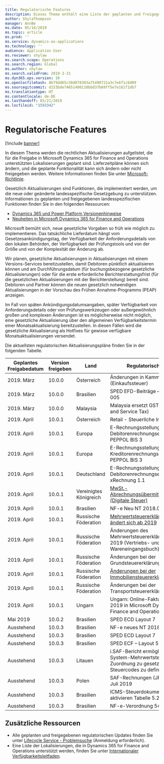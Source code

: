 ```yaml
---
title: Regulatorische Features
description: Dieses Thema enthält eine Liste der geplanten und freigegebenen rechtlichen Updates für Microsoft Dynamics 365 for Finance and Operations.
author: ShylaThompson
manager: AnnBe
ms.date: 05/16/2019
ms.topic: article
ms.prod: ''
ms.service: dynamics-ax-applications
ms.technology: ''
audience: Application User
ms.reviewer: shylaw
ms.search.scope: Operations
ms.search.region: Global
ms.author: shylaw
ms.search.validFrom: 2019-3-31
ms.dyn365.ops.version: 10
ms.openlocfilehash: 8b79dd65c38d878303a75490721a3c7e6f1c6d09
ms.sourcegitcommit: d153bde74651400118bbd37b69ff5e7e161f1db7
ms.translationtype: HT
ms.contentlocale: de-DE
ms.lasthandoff: 05/21/2019
ms.locfileid: "1593342"
---
```

# <a name="regulatory-updates"></a>Regulatorische Features

[!include [banner](../includes/banner.md)]

In diesem Thema werden die rechtlichen Aktualisierungen aufgelistet, die für die Freigabe in Microsoft Dynamics 365 for Finance and Operations unterstützten Lokalisierungen geplant sind. Lieferzeitpläne können sich ändern, und die geplante Funktionalität kann sich ändern oder nicht freigegeben werden. Weitere Informationen finden Sie unter [Microsoft-Richtlinie](https://go.microsoft.com/fwlink/p/?linkid=2007332). 

Gesetzlich Aktualisierungen sind Funktionen, die implementiert werden, um die neue oder geänderte landesspezifische Gesetzgebung zu unterstützen. Informationen zu geplanten und freigegebenen landesspezifischen Funktionen finden Sie in den folgenden Ressourcen:

- [Dynamics 365 und Power Platform Versionenhinweise](https://docs.microsoft.com/business-applications-release-notes/index)
- [Neuheiten in Microsoft Dynamics 365 for Finance and Operations](../../fin-and-ops/get-started/whats-new-changed.md)

Microsoft bemüht sich, neue gesetzliche Vorgaben so früh wie möglich zu implementieren. Das tatsächliche Lieferdatum hängt vom Gesetzesankündigungstag, der Verfügbarkeit der Anforderungsdetails von den lokalen Behörden, der Verfügbarkeit der Prüfungstools und von der Größe und von der Komplexität der Änderung ab. 

Wir planen, gesetzliche Aktualisierungen in Aktualisierungen mit einem Versions-Services bereitzustellen, damit Debitoren pünktlich aktualisieren können und am Durchführungsdatum (für buchungsbezogene gesetzliche Aktualisierungen) oder für die erste erforderliche Berichterstattungsfrist (für die gesetzlichen Aktualisierungen mit der Berichterstellung) bereit sind. Debitoren und Partner können die neuen gesetzlich notwendigen Aktualisierungen in der Vorschau des Frühen Annahme-Programms (PEAP) anzeigen.

Im Fall von späten Ankündigungsdatumsangaben, später Verfügbarkeit von Anforderungsdetails oder von Prüfungswerkzeugen oder außergewöhnlich großen und komplexen Änderungen ist es möglicherweise nicht möglich, eine gesetzliche Aktualisierung über den allgemeinen Verfügbarkeitstermin einer Monatsaktualisierung bereitzustellen. In diesen Fällen wird die gesetzliche Aktualisierung als Hotfixes für gewisse verfügbare Monatsaktualisierungen versendet.

Die aktuellsten regulatorischen Aktualisierungspläne finden Sie in der folgenden Tabelle. 

|Geplantes Freigabedatum|Version freigeben|Land|Regulatorisches Update|
|--------------------|---------------|-------|-------|
|      2019. März          |   10.0.0      | Österreich      |   Änderungen in Kammerumlage 2019 (Einkaufssteuer)    |
|      2019. März          |   10.0.0      |   Brasilien    |     SPED EFD-Beiträge – Layout 004 und 005  |
|      2019. März          |   10.0.0      |    Malaysia     |Malaysia ersetzt GST mit SST (Sales and Service Tax)        |
|      2019. April          |   10.0.1      |    Österreich     |Retail - Steuerliche Integration         |
|      2019. April          |   10.0.1      |    Europa     |E-Rechnungsstellung - Debitorenrechnungsexport im Format PEPPOL BIS 3         |
|      2019. April          |   10.0.1      |    Europa     |E-Rechnungsstellung - Kreditorenrechnungsimport im Format PEPPOL BIS 3         |
|      2019. April          |   10.0.1      |   Deutschland     |E-Rechnungsstellung - Debitorenrechnungsexport im Format xRechnung 1.1         |
|      2019. April          |   10.0.1      |    Vereinigtes Königreich     |[MwSt.-Abrechnungsübermittlungsänderungen (Digitale Steuer)](emea-gbr-mtd-vat-integration.md)    |    
|      2019. April          |   10.0.1      |    Brasilien     |NF-e Neu NT 2018.005         |
|      2019. April          |   10.0.1      |    Russische Föderation     |[Mehrwertsteuererklärungsformat ändert sich ab 2019](rus-VAT-declaration.md) |
|      2019. April          |   10.0.1      |    Russische Föderation     |Änderungen des Mehrwertsteuererklärungsformats ab 2019 (Vertriebs- und Wareneingangsbuch) |
|      2019. April          |   10.0.1      |    Russische Föderation     |Änderungen bei der Grundsteuererklärung ab 2018 |
|      2019. April          |   10.0.1      |    Russische Föderation     |[Änderungen bei der Immobiliensteuererklärung ab 2019](rus-assessed-tax-declaration.md)|
|      2019. April          |   10.0.1      |    Russische Föderation     |Änderungen bei der Transportsteuererklärung ab 2019  |
|      2019. April            |   10.0.1      | Ungarn      |  Ungarn: Online-Fakturierung v.1.1 2019 in Microsoft Dynamics 365 for Finance and Operations  |
|      Mai 2019            |   10.0.2      | Brasilien      |   SPED ECD Layout 7   |
|      Ausstehend            |   10.0.3      | Brasilien      |   NF-e neues NT 2018.005 - v.1.20   |
|      Ausstehend            |   10.0.3      | Brasilien      |   SPED ECD Layout 7   |
|      Ausstehend            |   10.0.3      | Brasilien      |   SPED ECF – Layout 5 für 2019   |
|      Ausstehend            |   10.0.3      | Litauen    |   i.SAF-Bericht ermöglicht es Benutzern, System-Mehrwertsteuercodes in Zuordnung zu gesetzlichen Steuercodes zu definieren    |
|      Ausstehend            |   10.0.3      | Polen     |   SAF-Rechnungen (JPK_FA) v.2 ab 1. Juli 2019  |
|      Ausstehend            |   10.0.3      | Brasilien   |   ICMS-Steuerdokumentregulierungen aktivieren Tabelle 5.2   |
|      Ausstehend            |   10.0.3      | Brasilien    |   NF-e-Verordnung 54.308/18 (RS)   |


## <a name="additional-resources"></a>Zusätzliche Ressourcen
- Alle geplanten und freigegebenen regulatorischen Updates finden Sie unter [Lifecycle Service - Problemsuche](https://lcs.dynamics.com/Logon/Index) (Anmeldung erforderlich).
- Eine Liste der Lokalisierungen, die in Dynamics 365 for Finance and Operations unterstützt werden, finden Sie unter [Internationaler Verfügbarkeitsleitfaden](https://aka.ms/dynamics_365_international_availability_deck).


